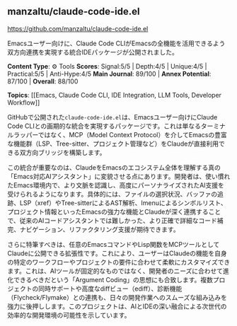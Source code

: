 ## manzaltu/claude-code-ide.el

https://github.com/manzaltu/claude-code-ide.el

Emacsユーザー向けに、Claude Code CLIがEmacsの全機能を活用できるよう双方向連携を実現する統合IDEパッケージが公開されました。

**Content Type**: ⚙️ Tools
**Scores**: Signal:5/5 | Depth:4/5 | Unique:4/5 | Practical:5/5 | Anti-Hype:4/5
**Main Journal**: 89/100 | **Annex Potential**: 87/100 | **Overall**: 88/100

**Topics**: [[Emacs, Claude Code CLI, IDE Integration, LLM Tools, Developer Workflow]]

GitHubで公開された`claude-code-ide.el`は、Emacsユーザー向けにClaude Code CLIとの画期的な統合を実現するパッケージです。これは単なるターミナルラッパーではなく、MCP（Model Context Protocol）を介してEmacsの豊富な機能群（LSP、Tree-sitter、プロジェクト管理など）をClaudeが直接利用できる双方向ブリッジを構築します。

この統合が重要なのは、ClaudeをEmacsのエコシステム全体を理解する真の「Emacs対応AIアシスタント」に変貌させる点にあります。開発者は、使い慣れたEmacs環境内で、より文脈を認識し、高度にパーソナライズされたAI支援を受けられるようになります。具体的には、ファイルの選択状況、バッファの追跡、LSP（xref）やTree-sitterによるAST解析、Imenuによるシンボルリスト、プロジェクト情報といったEmacsの強力な機能とClaudeが深く連携することで、従来のAIコードアシスタントでは難しかった、より正確で詳細なコード補完、ナビゲーション、リファクタリング支援が期待できます。

さらに特筆すべきは、任意のEmacsコマンドやLisp関数をMCPツールとしてClaudeに公開できる拡張性です。これにより、ユーザーはClaudeの機能を自身の特定のワークフローやプロジェクトの要件に合わせて柔軟にカスタマイズできます。これは、AIツールが固定的なものではなく、開発者のニーズに合わせて進化できるべきだという「Argument Coding」の思想にも合致します。複数プロジェクトの同時サポートや高度なdiffビュー（ediff）、診断機能（Flycheck/Flymake）との連携も、日々の開発作業へのスムーズな組み込みを強力に後押しします。このプロジェクトは、AIとIDEの深い融合による次世代の効率的な開発環境の可能性を示しています。